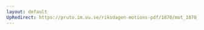 ```yaml
---
layout: default
UpRedirect: https://pruto.im.uu.se/riksdagen-motions-pdf/1870/mot_1870__ak__reg.pdf
---
```

